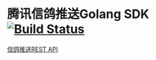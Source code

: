 腾讯信鸽推送Golang SDK [![Build Status](https://secure.travis-ci.org/zhangpeihao/xgpush.png)](http://travis-ci.org/zhangpeihao/xgpush)
======

[信鸽推送REST API](http://developer.xg.qq.com/index.php/Rest_API)